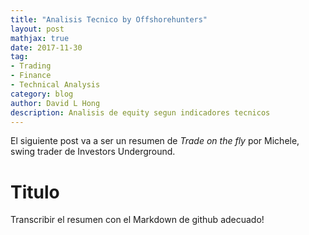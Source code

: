 ```yaml
---
title: "Analisis Tecnico by Offshorehunters"
layout: post
mathjax: true
date: 2017-11-30
tag:
- Trading
- Finance
- Technical Analysis
category: blog
author: David L Hong
description: Analisis de equity segun indicadores tecnicos
---
```


El siguiente post va a ser un resumen de *Trade on the fly* por Michele, swing trader de Investors Underground.

# Titulo

Transcribir el resumen con el Markdown de github adecuado!
